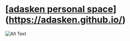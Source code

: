 # [[adasken personal space](https://adasken.github.io/)](https://adasken.github.io/)

![Alt Text](https://media0.giphy.com/media/v1.Y2lkPTc5MGI3NjExamg5MmVkbG5ndHg1MjVyaTNzNm4xZ3NmaWM5Nnd4OTgxajh6M3JtMSZlcD12MV9pbnRlcm5hbF9naWZfYnlfaWQmY3Q9Zw/IThjAlJnD9WNO/giphy.gif)
